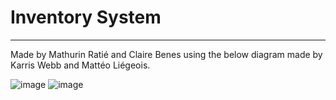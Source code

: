 # Inventory System

---

Made by Mathurin Ratié and Claire Benes using the below diagram made by Karris Webb and Mattéo Liégeois.

![image](https://github.com/user-attachments/assets/17c12a95-416d-4285-b9a4-147a27d8a52e)
![image](https://github.com/user-attachments/assets/28f9ab23-fcc1-43b3-be4b-21af686e5dcb)

